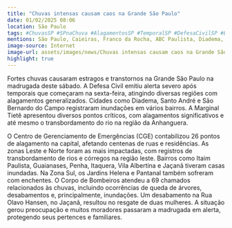 ```yaml
---
title: "Chuvas intensas causam caos na Grande São Paulo"
date: 01/02/2025 08:06
location: São Paulo
tags: #ChuvasSP #SPnaChuva #AlagamentosSP #TemporalSP #DefesaCivilSP #EmergenciaSP #GrandeSP #CGE #BombeirosSP #ChuvaForte #abc360noticias
mentions: São Paulo, Caieiras, Franco da Rocha, ABC Paulista, Diadema, Santo André, São Bernardo do Campo, Marginal Tietê, rio Tietê, Anhanguera, Centro de Gerenciamento de Emergências (CGE), Itaim Paulista, Guaianases, Penha, Itaquera, Jardins Helena, Pantanal, Vila Albertina, Jaçanã, Rua Olavo Hansen, Defesa Civil, Corpo de Bombeiros.
image-source: Internet
image-url: assets/images/news/Chuvas intensas causam caos na Grande São Paulo.jpg
highlight: true
---
```


Fortes chuvas causaram estragos e transtornos na Grande São Paulo na madrugada deste sábado.  A Defesa Civil emitiu alerta severo após temporais que começaram na sexta-feira, atingindo diversas regiões com alagamentos generalizados.  Cidades como Diadema, Santo André e São Bernardo do Campo registraram inundações em vários bairros. A Marginal Tietê apresentou diversos pontos críticos, com alagamentos significativos e até mesmo o transbordamento do rio na região da Anhanguera.

O Centro de Gerenciamento de Emergências (CGE) contabilizou 26 pontos de alagamento na capital, afetando centenas de ruas e residências.  As zonas Leste e Norte foram as mais impactadas, com registros de transbordamento de rios e córregos na região leste.  Bairros como Itaim Paulista, Guaianases, Penha, Itaquera, Vila Albertina e Jaçanã tiveram casas inundadas.  Na Zona Sul, os Jardins Helena e Pantanal também sofreram com enchentes.  O Corpo de Bombeiros atendeu a 69 chamados relacionados às chuvas, incluindo ocorrências de queda de árvores, desabamentos e, principalmente, inundações. Um desabamento na Rua Olavo Hansen, no Jaçanã, resultou no resgate de duas mulheres. A situação gerou preocupação e muitos moradores passaram a madrugada em alerta, protegendo seus pertences e familiares.
